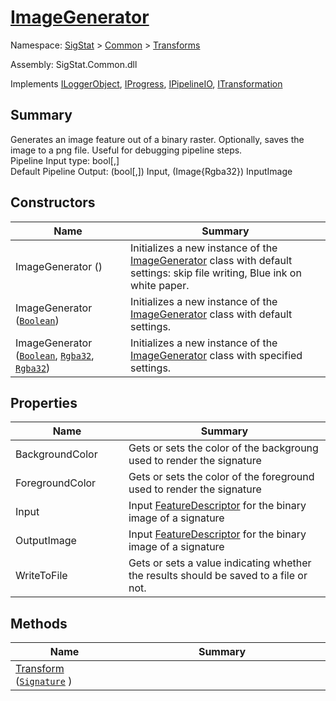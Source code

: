 # [ImageGenerator](./ImageGenerator.md)

Namespace: [SigStat]() > [Common](./../README.md) > [Transforms](./README.md)

Assembly: SigStat.Common.dll

Implements [ILoggerObject](./../ILoggerObject.md), [IProgress](./../Helpers/IProgress.md), [IPipelineIO](./../Pipeline/IPipelineIO.md), [ITransformation](./../ITransformation.md)

## Summary
Generates an image feature out of a binary raster.  Optionally, saves the image to a png file.  Useful for debugging pipeline steps.  <br>Pipeline Input type: bool[,]<br>Default Pipeline Output: (bool[,]) Input, (Image{Rgba32}) InputImage

## Constructors

| Name<div><a href="#"><img width=225></a></div> | Summary<div><a href="#"><img width=525></a></div> | 
| --- | --- | 
| ImageGenerator () | Initializes a new instance of the [ImageGenerator](https://github.com/sigstat/sigstat/blob/develop/docs/md/SigStat/Common/Transforms/ImageGenerator.md) class with default settings: skip file writing, Blue ink on white paper. | 
| ImageGenerator ([`Boolean`](https://docs.microsoft.com/en-us/dotnet/api/System.Boolean)) | Initializes a new instance of the [ImageGenerator](https://github.com/sigstat/sigstat/blob/develop/docs/md/SigStat/Common/Transforms/ImageGenerator.md) class with default settings. | 
| ImageGenerator ([`Boolean`](https://docs.microsoft.com/en-us/dotnet/api/System.Boolean), [`Rgba32`](./ImageGenerator.md), [`Rgba32`](./ImageGenerator.md)) | Initializes a new instance of the [ImageGenerator](https://github.com/sigstat/sigstat/blob/develop/docs/md/SigStat/Common/Transforms/ImageGenerator.md) class with specified settings. | 


## Properties

| Name<div><a href="#"><img width=225></a></div> | Summary<div><a href="#"><img width=525></a></div> | 
| --- | --- | 
| BackgroundColor | Gets or sets the color of the backgroung used to render the signature | 
| ForegroundColor | Gets or sets the color of the foreground used to render the signature | 
| Input | Input [FeatureDescriptor](https://github.com/sigstat/sigstat/blob/develop/docs/md/SigStat/Common/FeatureDescriptor.md) for the binary image of a signature | 
| OutputImage | Input [FeatureDescriptor](https://github.com/sigstat/sigstat/blob/develop/docs/md/SigStat/Common/FeatureDescriptor.md) for the binary image of a signature | 
| WriteToFile | Gets or sets a value indicating whether the results should be saved to a file or not. | 


## Methods

| Name<div><a href="#"><img width=225></a></div> | Summary<div><a href="#"><img width=525></a></div> | 
| --- | --- | 
| [Transform](./Methods/ImageGenerator--Transform.md) ([`Signature`](./../Signature.md) ) |  | 


